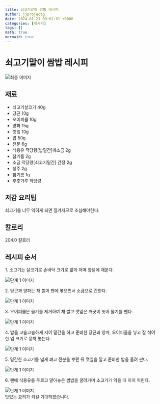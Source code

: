 ```yaml
---
title: 쇠고기말이 쌈밥 레시피
author: jjprojectg
date: 2024-01-21 03:01:01 +0000
categories: [레시피]
tags: []
math: true
mermaid: true
---
```

<meta name="og:type" content="website"/>
<meta charset="UTF-8"/>
<div class="header">
  <h1>쇠고기말이 쌈밥 레시피</h1>
</div>

<div class="container my-4">
  <div class="row">
    <div class="col-12 col-md-6">
      <div class="recipe-image">
        <img src="http://www.foodsafetykorea.go.kr/uploadimg/20141117/20141117053757_1416213477943.jpg" class="step-image" alt="최종 이미지"/>
      </div>
    </div>
    <div class="col-12 col-md-6">
      <div class="ingredients">
        <h2>재료</h2>
        <ul class="card">
          <li> 쇠고기살코기 40g </li>
          <li>  당근 10g </li>
          <li>  오이피클 10g </li>
          <li>  양파 15g </li>
          <li>  깻잎 10g </li>
          <li>  밥 50g </li>
          <li>  전분 6g </li>
          <li>  식용유 적당량[밥밑간]깨소금 2g </li>
          <li>  참기름 2g </li>
          <li>  소금 적당량[쇠고기밑간] 간장 2g </li>
          <li>  청주 2g </li>
          <li>  참기름 1g </li>
          <li>  후춧가루 적당량 </li>
</ul>
      </div>
    </div>
    <div class="col-12 col-md-6">
      <div class="ingredients">
        <h2>저감 요리팁</h2>
        <div class="card"> 
          <p>
            쇠고기를 너무 익히게 되면 질겨지므로 조심해야한다.
          </p>
        </div>
      </div>
      <div class="ingredients">
        <h2>칼로리</h2>
        <div class="card"> 
          <p>
            204.0 칼로리
          </p>
        </div>
      </div>
    </div>
  </div>

  <h2 class="my-4">레시피 순서</h2>
  <div class="card recipe-card">
    <div class="card-body recipe-step">
      <p class="card-text step-description">1. 소고기는 살코기로 손바닥 크기로 얇게 저며 양념에 재운다.</p>
      <img src="http://www.foodsafetykorea.go.kr/uploadimg/cook/1020-1.jpg" alt="단계 1 이미지" class="step-image"/>
    </div>
  </div>
  <div class="card recipe-card">
    <div class="card-body recipe-step">
      <p class="card-text step-description">2. 당근과 양파는 채 썰어 팬에 볶으면서 소금으로 간한다.</p>
      <img src="http://www.foodsafetykorea.go.kr/uploadimg/cook/1020-2.jpg" alt="단계 1 이미지" class="step-image"/>
    </div>
  </div>
  <div class="card recipe-card">
    <div class="card-body recipe-step">
      <p class="card-text step-description">3. 오이피클은 물기를 제거하여 채 썰고 깻잎은 깨끗이 씻어 물기를 뺀다.</p>
      <img src="http://www.foodsafetykorea.go.kr/uploadimg/cook/1020-3.jpg" alt="단계 1 이미지" class="step-image"/>
    </div>
  </div>
  <div class="card recipe-card">
    <div class="card-body recipe-step">
      <p class="card-text step-description">4. 밥을 고슬고슬하게 지어 밑간을 하고 준비한 당근과 양파, 오이피클을 넣고 잘 섞어 한 입 크기로 뭉쳐 놓는다.</p>
      <img src="http://www.foodsafetykorea.go.kr/uploadimg/cook/1020-4.jpg" alt="단계 1 이미지" class="step-image"/>
    </div>
  </div>
  <div class="card recipe-card">
    <div class="card-body recipe-step">
      <p class="card-text step-description">5. 밑간한 소고기를 넓게 펴고 전분을 뿌린 뒤 깻잎을 깔고 준비한 밥을 올려 싼다.</p>
      <img src="http://www.foodsafetykorea.go.kr/uploadimg/cook/1020-5.jpg" alt="단계 1 이미지" class="step-image"/>
    </div>
  </div>
  <div class="card recipe-card">
    <div class="card-body recipe-step">
      <p class="card-text step-description">6. 팬에 식용유를 두르고 말아놓은 쌈밥을 굴려가며 소고기가 익을 때 까지 익힌다.</p>
      <img src="http://www.foodsafetykorea.go.kr/uploadimg/cook/1020-6.jpg" alt="단계 1 이미지" class="step-image"/>
    </div>
  </div>

</div>
맛있는 요리가 되길 기대하겠습니다.
